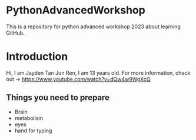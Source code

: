 # PythonAdvancedWorkshop
This is a repository for python advanced workshop 2023 about learning GitHub.

# Introduction
Hi, I am Jayden Tan Jun Ren, I am 13 years old. For more information, check out -> https://www.youtube.com/watch?v=dQw4w9WgXcQ

## Things you need to prepare
* Brain
* metabolism
* eyes
* hand for typing
  
